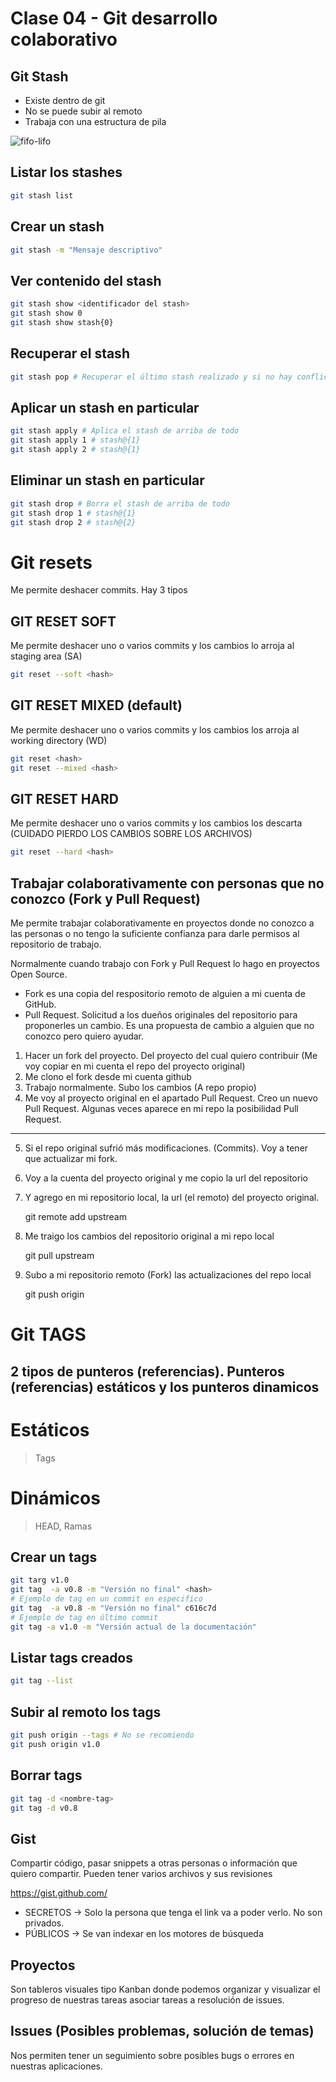# Clase 04 - Git desarrollo colaborativo

## Git Stash

* Existe dentro de git
* No se puede subir al remoto
* Trabaja con una estructura de pila

![fifo-lifo](_ref/image.png)

## Listar los stashes

```sh
git stash list
```

## Crear un stash

```sh
git stash -m "Mensaje descriptivo"
```

## Ver contenido del stash

```sh
git stash show <identificador del stash>
git stash show 0
git stash show stash{0}
```

## Recuperar el stash

```sh
git stash pop # Recuperar el último stash realizado y si no hay conflicto lo borra.
```

## Aplicar un stash en particular

```sh
git stash apply # Aplica el stash de arriba de todo
git stash apply 1 # stash@{1}
git stash apply 2 # stash@{1}
```

## Eliminar un stash en particular

```sh
git stash drop # Borra el stash de arriba de todo
git stash drop 1 # stash@{1}
git stash drop 2 # stash@{2}
```

# Git resets
Me permite deshacer commits. Hay 3 tipos

## GIT RESET SOFT
Me permite deshacer uno o varios commits y los cambios lo arroja al staging area (SA)

```sh
git reset --soft <hash>
```

## GIT RESET MIXED (default)
Me permite deshacer uno o varios commits y los cambios los arroja al working directory (WD)

```sh
git reset <hash>
git reset --mixed <hash>
```

## GIT RESET HARD
Me permite deshacer uno o varios commits y los cambios los descarta (CUIDADO PIERDO LOS CAMBIOS SOBRE LOS ARCHIVOS)

```sh
git reset --hard <hash>
```

## Trabajar colaborativamente con personas que no conozco (Fork y Pull Request)

Me permite trabajar colaborativamente en proyectos donde no conozco a las personas o no tengo la suficiente confianza para darle permisos al repositorio de trabajo. 

Normalmente cuando trabajo con Fork y Pull Request lo hago en proyectos Open Source.

* Fork es una copia del respositorio remoto de alguien a mi cuenta de GitHub.
* Pull Request. Solicitud  a los dueños originales del repositorio para proponerles un cambio. Es una propuesta de cambio a alguien que no conozco pero quiero ayudar.

1. Hacer un fork del proyecto. Del proyecto del cual quiero contribuir (Me voy copiar en mi cuenta el repo del proyecto original)
2. Me clono el fork desde mi cuenta github
3. Trabajo normalmente. Subo los cambios (A repo propio)
4. Me voy al proyecto original en el apartado Pull Request. Creo un nuevo Pull Request. Algunas veces aparece en mi repo la posibilidad Pull Request.
---
5. Si el repo original sufrió más modificaciones. (Commits). Voy a tener que actualizar mi fork.
6. Voy a la cuenta del proyecto original y me copio la url del repositorio
7. Y agrego en mi repositorio local, la url (el remoto) del proyecto original.

    git remote add upstream <URL-repositorio-original>

8. Me traigo los cambios del repositorio original a mi repo local

    git pull upstream <rama-que-quiero-actualizar>

9. Subo a mi repositorio remoto (Fork) las actualizaciones del repo local

    git push origin <rama-a-actualizar>

# Git TAGS

## 2 tipos de punteros (referencias). Punteros (referencias) estáticos y los punteros dinamicos

# Estáticos

> Tags

# Dinámicos

> HEAD, Ramas

## Crear un tags

```sh
git targ v1.0
git tag  -a v0.8 -m "Versión no final" <hash>
# Ejemplo de tag en un commit en especifico
git tag  -a v0.8 -m "Versión no final" c616c7d
# Ejemplo de tag en último commit
git tag -a v1.0 -m "Versión actual de la documentación"
```

## Listar tags creados

```sh
git tag --list
```

## Subir al remoto los tags

```sh
git push origin --tags # No se recomiendo
git push origin v1.0
``` 

## Borrar tags

```sh
git tag -d <nombre-tag>
git tag -d v0.8
```

## Gist
Compartir código, pasar snippets a otras personas o información que quiero compartir. Pueden tener varios archivos y sus revisiones

<https://gist.github.com/>

* SECRETOS -> Solo la persona que tenga el link va a poder verlo. No son privados. 
* PÚBLICOS -> Se van indexar en los motores de búsqueda

## Proyectos
Son tableros visuales tipo Kanban donde podemos organizar y visualizar el progreso de nuestras tareas asociar tareas a resolución de issues.

## Issues (Posibles problemas, solución de temas)
Nos permiten tener un seguimiento sobre posibles bugs o errores en nuestras aplicaciones.
